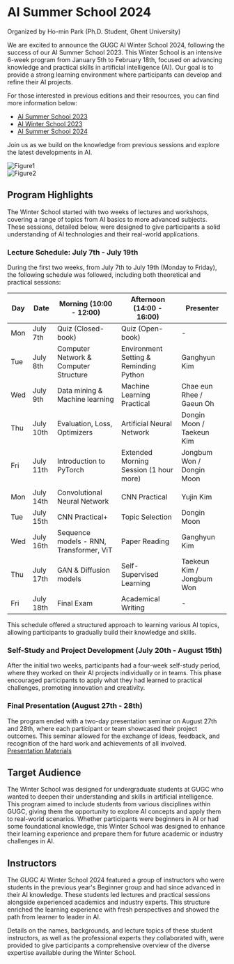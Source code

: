 
# AI Summer School 2024  
Organized by Ho-min Park (Ph.D. Student, Ghent University)

We are excited to announce the GUGC AI Winter School 2024, following the success of our AI Summer School 2023. This Winter School is an intensive 6-week program from January 5th to February 18th, focused on advancing knowledge and practical skills in artificial intelligence (AI). Our goal is to provide a strong learning environment where participants can develop and refine their AI projects.

For those interested in previous editions and their resources, you can find more information below:

-   [AI Summer School 2023](https://github.com/powersimmani/AISS2023)
-   [AI Winter School 2023](https://github.com/powersimmani/AIWS2023)
-   [AI Summer School 2024](https://github.com/powersimmani/AIWS2024)

Join us as we build on the knowledge from previous sessions and explore the latest developments in AI.

![Figure1](./Figure1.png)  
![Figure2](./Figure2.png)

## Program Highlights

The Winter School started with two weeks of lectures and workshops, covering a range of topics from AI basics to more advanced subjects. These sessions, detailed below, were designed to give participants a solid understanding of AI technologies and their real-world applications.

### Lecture Schedule: July 7th - July 19th

During the first two weeks, from July 7th to July 19th (Monday to Friday), the following schedule was followed, including both theoretical and practical sessions:

| Day  | Date       | Morning (10:00 - 12:00)                          | Afternoon (14:00 - 16:00)                 | Presenter       |
|------|------------|--------------------------------------------------|-------------------------------------------|-----------------|
| Mon  | July 7th   | Quiz (Closed-book)                               | Quiz (Open-book)                          | -               |
| Tue  | July 8th   | Computer Network & Computer Structure            | Environment Setting & Reminding Python    | Ganghyun Kim    |
| Wed  | July 9th   | Data mining & Machine learning                   | Machine Learning Practical                | Chae eun Rhee / Gaeun Oh  |
| Thu  | July 10th  | Evaluation, Loss, Optimizers                     | Artificial Neural Network                 | Dongin Moon / Taekeun Kim  |
| Fri  | July 11th  | Introduction to PyTorch                          | Extended Morning Session (1 hour more)    | Jongbum Won / Dongin Moon |
|||||||
| Mon  | July 14th  | Convolutional Neural Network                     | CNN Practical                             | Yujin Kim       |
| Tue  | July 15th  | CNN Practical+                                   | Topic Selection                           | Dongin Moon     |
| Wed  | July 16th  | Sequence models - RNN, Transformer, ViT          | Paper Reading                             | Ganghyun Kim    |
| Thu  | July 17th  | GAN & Diffusion models                           | Self-Supervised Learning                  | Taekeun Kim / Jongbum Won |
| Fri  | July 18th  | Final Exam                                       | Academical Writing                        | -               |

This schedule offered a structured approach to learning various AI topics, allowing participants to gradually build their knowledge and skills.

### Self-Study and Project Development (July 20th - August 15th)

After the initial two weeks, participants had a four-week self-study period, where they worked on their AI projects individually or in teams. This phase encouraged participants to apply what they had learned to practical challenges, promoting innovation and creativity.

### Final Presentation (August 27th - 28th)

The program ended with a two-day presentation seminar on August 27th and 28th, where each participant or team showcased their project outcomes. This seminar allowed for the exchange of ideas, feedback, and recognition of the hard work and achievements of all involved.  
[Presentation Materials](https://github.com/powersimmani/RC4_IRTP_Seminar_2024_Summer)

## Target Audience

The Winter School was designed for undergraduate students at GUGC who wanted to deepen their understanding and skills in artificial intelligence. This program aimed to include students from various disciplines within GUGC, giving them the opportunity to explore AI concepts and apply them to real-world scenarios. Whether participants were beginners in AI or had some foundational knowledge, this Winter School was designed to enhance their learning experience and prepare them for future academic or industry challenges in AI.

## Instructors

The GUGC AI Winter School 2024 featured a group of instructors who were students in the previous year's Beginner group and had since advanced in their AI knowledge. These students led lectures and practical sessions alongside experienced academics and industry experts. This structure enriched the learning experience with fresh perspectives and showed the path from learner to leader in AI.

Details on the names, backgrounds, and lecture topics of these student instructors, as well as the professional experts they collaborated with, were provided to give participants a comprehensive overview of the diverse expertise available during the Winter School.
